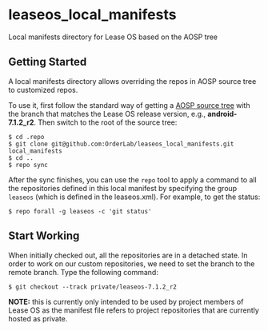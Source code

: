 leaseos_local_manifests
========================
Local manifests directory for Lease OS based on the AOSP tree 

Getting Started
---------------
A local manifests directory allows overriding the repos in AOSP source 
tree to customized repos. 

To use it, first follow the standard way of getting a 
[AOSP source tree](https://source.android.com/source/downloading) with 
the branch that matches the Lease OS release version, e.g., **android-7.1.2_r2**.
Then switch to the root of the source tree:

```
$ cd .repo
$ git clone git@github.com:OrderLab/leaseos_local_manifests.git local_manifests
$ cd ..
$ repo sync
```

After the sync finishes, you can use the `repo` tool to apply a command to 
all the repositories defined in this local manifest by specifying the group
`leaseos` (which is defined in the leaseos.xml). For example, to get the status:

```
$ repo forall -g leaseos -c 'git status'
```

Start Working
------------
When initially checked out, all the repositories are in a detached state. In order
to work on our custom repositories, we need to set the branch to the remote
branch. Type the following command:

```
$ git checkout --track private/leaseos-7.1.2_r2
```

**NOTE:** this is currently only intended to be used by project members of Lease OS
as the manifest file refers to project repositories that are currently hosted 
as private.

